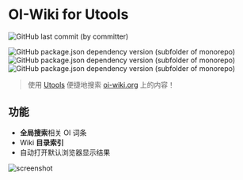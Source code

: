 # OI-Wiki for Utools

![GitHub last commit (by committer)](https://img.shields.io/github/last-commit/WilliamBy/oi-wiki-utools?logo=github)

![GitHub package.json dependency version (subfolder of monorepo)](https://img.shields.io/github/package-json/dependency-version/WilliamBy/oi-wiki-utools/axios?filename=contents%2Fpackage.json)
![GitHub package.json dependency version (subfolder of monorepo)](https://img.shields.io/github/package-json/dependency-version/WilliamBy/oi-wiki-utools/cheerio?filename=contents%2Fpackage.json)
![GitHub package.json dependency version (subfolder of monorepo)](https://img.shields.io/github/package-json/dependency-version/WilliamBy/oi-wiki-utools/remove-markdown?filename=contents%2Fpackage.json)

> 使用 [Utools](https://www.u.tools/) 便捷地搜索 [oi-wiki.org](oi-wiki.org) 上的内容！

## 功能

- **全局搜索**相关 OI 词条
- Wiki **目录索引**
- 自动打开默认浏览器显示结果

![screenshot](https://picgo-1301429536.cos.ap-nanjing.myqcloud.com/img/oi-wiki-utools.gif)